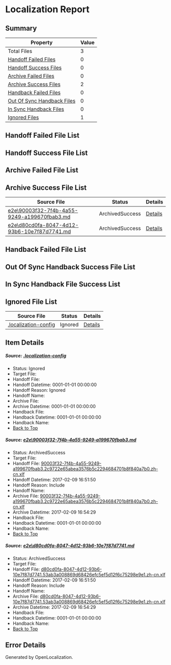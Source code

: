 # <a name='report-top'></a> Localization Report

## Summary
 Property | Value 
 -------- | ----- 
 Total Files | 3
[ Handoff Failed Files ](#handoff-failed-list)| 0
[ Handoff Success Files ](#handoff-success-list)| 0
[ Archive Failed Files ](#archive-failed-list)| 0
[ Archive Success Files ](#archive-success-list)| 2
[ Handback Failed Files ](#handback-failed-list)| 0
[ Out Of Sync Handback Files ](#outofsync-handback-success-list)| 0
[ In Sync Handback Files ](#insync-handback-success-list)| 0
[ Ignored Files ](#ignored-list)| 1

## <a name='handoff-failed-list'></a> Handoff Failed File List

## <a name='handoff-success-list'></a> Handoff Success File List

## <a name='archive-failed-list'></a> Archive Failed File List

## <a name='archive-success-list'></a> Archive Success File List
 Source File | Status | Details 
 ----------- | ------ | ------- 
 [e2e\90003f32-7f4b-4a55-9249-a199670fbab3.md](https://github.com/OpenLocalizationTestOrg/ol-test0/blob/a6ee4256a34f6b8d814369def83790f08d1facc6/e2e/90003f32-7f4b-4a55-9249-a199670fbab3.md) | ArchivedSuccess | [Details](#82d809f7aebd813d4648f8ce50a3d5b97703a41f1)
 [e2e\d80cd0fa-8047-4d12-93b6-10e7f87d7741.md](https://github.com/OpenLocalizationTestOrg/ol-test0/blob/a6ee4256a34f6b8d814369def83790f08d1facc6/e2e/d80cd0fa-8047-4d12-93b6-10e7f87d7741.md) | ArchivedSuccess | [Details](#5584d2ce6b7444f250121d29bb52bd9b98556fd42)

## <a name='handback-failed-list'></a> Handback Failed File List

## <a name='outofsync-handback-success-list'></a> Out Of Sync Handback Success File List

## <a name='insync-handback-success-list'></a> In Sync Handback File Success List

## <a name='ignored-list'></a> Ignored File List
 Source File | Status | Details 
 ----------- | ------ | ------- 
 [.localization-config](https://github.com/OpenLocalizationTestOrg/ol-test0/blob/a6ee4256a34f6b8d814369def83790f08d1facc6/.localization-config) | Ignored | [Details](#cb0632cf59c1387fc1742bfb9fa3c47f87e2e5c90)

## Item Details
##### <a name='cb0632cf59c1387fc1742bfb9fa3c47f87e2e5c90'></a> Source: [.localization-config](https://github.com/OpenLocalizationTestOrg/ol-test0/blob/a6ee4256a34f6b8d814369def83790f08d1facc6/.localization-config)
* Status: Ignored
* Target File: 
* Handoff File: 
* Handoff Datetime: 0001-01-01 00:00:00
* Handoff Reason: Ignored
* Handoff Name: 
* Archive File: 
* Archive Datetime: 0001-01-01 00:00:00
* Handback File: 
* Handback Datetime: 0001-01-01 00:00:00
* Handback Name: 
* [Back to Top](#report-top)

##### <a name='82d809f7aebd813d4648f8ce50a3d5b97703a41f1'></a> Source: [e2e\90003f32-7f4b-4a55-9249-a199670fbab3.md](https://github.com/OpenLocalizationTestOrg/ol-test0/blob/a6ee4256a34f6b8d814369def83790f08d1facc6/e2e/90003f32-7f4b-4a55-9249-a199670fbab3.md)
* Status: ArchivedSuccess
* Target File: 
* Handoff File: [90003f32-7f4b-4a55-9249-a199670fbab3.2c9722e65abea3576b5c2294684701b8f840a7b0.zh-cn.xlf](https://github.com/OpenLocalizationTestOrg/ol-test0-handoff/blob/7b0dbb193f95d5cb16e6de39bf763b9244095f44/ol-handoff/OpenLocalizationTestOrg/ol-test0-zhcn/shujia/ht/90003f32-7f4b-4a55-9249-a199670fbab3.2c9722e65abea3576b5c2294684701b8f840a7b0.zh-cn.xlf)
* Handoff Datetime: 2017-02-09 16:51:50
* Handoff Reason: Include
* Handoff Name: 
* Archive File: [90003f32-7f4b-4a55-9249-a199670fbab3.2c9722e65abea3576b5c2294684701b8f840a7b0.zh-cn.xlf](https://github.com/OpenLocalizationTestOrg/ol-test0-handoff/blob/cd820c8ba3c4247e32242393722fc35c4bc13fa4/ol-archive/OpenLocalizationTestOrg/ol-test0-zhcn/shujia/ht/90003f32-7f4b-4a55-9249-a199670fbab3.2c9722e65abea3576b5c2294684701b8f840a7b0.zh-cn.xlf)
* Archive Datetime: 2017-02-09 16:54:29
* Handback File: 
* Handback Datetime: 0001-01-01 00:00:00
* Handback Name: 
* [Back to Top](#report-top)

##### <a name='5584d2ce6b7444f250121d29bb52bd9b98556fd42'></a> Source: [e2e\d80cd0fa-8047-4d12-93b6-10e7f87d7741.md](https://github.com/OpenLocalizationTestOrg/ol-test0/blob/a6ee4256a34f6b8d814369def83790f08d1facc6/e2e/d80cd0fa-8047-4d12-93b6-10e7f87d7741.md)
* Status: ArchivedSuccess
* Target File: 
* Handoff File: [d80cd0fa-8047-4d12-93b6-10e7f87d7741.53ab3a008869d68426efc5ef5d12f6c75298e9e1.zh-cn.xlf](https://github.com/OpenLocalizationTestOrg/ol-test0-handoff/blob/7b0dbb193f95d5cb16e6de39bf763b9244095f44/ol-handoff/OpenLocalizationTestOrg/ol-test0-zhcn/shujia/ht/d80cd0fa-8047-4d12-93b6-10e7f87d7741.53ab3a008869d68426efc5ef5d12f6c75298e9e1.zh-cn.xlf)
* Handoff Datetime: 2017-02-09 16:51:50
* Handoff Reason: Include
* Handoff Name: 
* Archive File: [d80cd0fa-8047-4d12-93b6-10e7f87d7741.53ab3a008869d68426efc5ef5d12f6c75298e9e1.zh-cn.xlf](https://github.com/OpenLocalizationTestOrg/ol-test0-handoff/blob/cd820c8ba3c4247e32242393722fc35c4bc13fa4/ol-archive/OpenLocalizationTestOrg/ol-test0-zhcn/shujia/ht/d80cd0fa-8047-4d12-93b6-10e7f87d7741.53ab3a008869d68426efc5ef5d12f6c75298e9e1.zh-cn.xlf)
* Archive Datetime: 2017-02-09 16:54:29
* Handback File: 
* Handback Datetime: 0001-01-01 00:00:00
* Handback Name: 
* [Back to Top](#report-top)


## Error Details

Generated by OpenLocalization.
